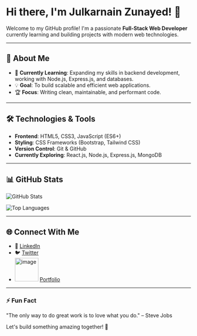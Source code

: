 # Hi there, I'm Julkarnain Zunayed! 👋

Welcome to my GitHub profile! I'm a passionate **Full-Stack Web Developer** currently learning and building projects with modern web technologies.

---

## 🚀 About Me

- 🌱 **Currently Learning**: Expanding my skills in backend development, working with Node.js, Express.js, and databases.
- 💡 **Goal**: To build scalable and efficient web applications.
- 🏆 **Focus**: Writing clean, maintainable, and performant code.

---

## 🛠️ Technologies & Tools

- **Frontend**: HTML5, CSS3, JavaScript (ES6+)
- **Styling**: CSS Frameworks (Bootstrap, Tailwind CSS)
- **Version Control**: Git & GitHub
- **Currently Exploring**: React.js, Node.js, Express.js, MongoDB

---

## 📊 GitHub Stats

![GitHub Stats](https://github-readme-stats.vercel.app/api?username=julkarzunayed&show_icons=true&theme=radical)

![Top Languages](https://github-readme-stats.vercel.app/api/top-langs/?username=julkarzunayed&layout=compact&theme=radical)

---

## 🌐 Connect With Me

- 💼 [LinkedIn](https://linkedin.com/in/yourusername)
- 🐦 [Twitter](https://twitter.com/yourusername)
- <img width="64" height="64" alt="image" src="https://github.com/user-attachments/assets/6d9a779b-85c7-4a82-ae6e-6211fa1688b8" /> [Portfolio](https://julkar-zunayed.netlify.app)

---

### ⚡ Fun Fact

"The only way to do great work is to love what you do." – Steve Jobs

Let's build something amazing together! 🚀
